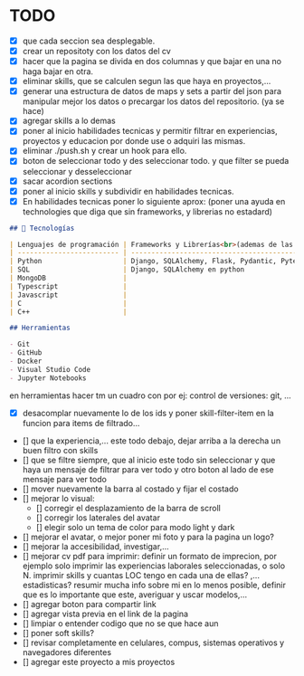 # TODO

- [x] que cada seccion sea desplegable.
- [x] crear un repositoty con los datos del cv
- [x] hacer que la pagina se divida en dos columnas y que bajar en una no haga bajar en otra.
- [x] eliminar skills, que se calculen segun las que haya en proyectos,...
- [x] generar una estructura de datos de maps y sets a partir del json para manipular mejor los datos o precargar los datos del repositorio. (ya se hace)
- [x] agregar skills a lo demas
- [x] poner al inicio habilidades tecnicas y permitir filtrar en experiencias, proyectos y educacion por donde use o adquiri las mismas.
- [x] eliminar ./push.sh y crear un hook para ello.
- [x] boton de seleccionar todo y des seleccionar todo. y que filter se pueda seleccionar y desseleccionar
- [x] sacar acordion sections
- [x] poner al inicio skills y subdividir en habilidades tecnicas.
- [x] En habilidades tecnicas poner lo siguiente aprox: (poner una ayuda en technologies que diga que sin frameworks, y librerias no estadard)

```markdown
## 🚀 Tecnologías

| Lenguajes de programación | Frameworks y Librerías<br>(ademas de las estandar)   |
| ------------------------- | ---------------------------------------------------- |
| Python                    | Django, SQLAlchemy, Flask, Pydantic, Pytest, FastAPI |
| SQL                       | Django, SQLAlchemy en python                         |
| MongoDB                   |                                                      |
| Typescript                |                                                      |
| Javascript                |                                                      |
| C                         |                                                      |
| C++                       |                                                      |

## Herramientas

- Git
- GitHub
- Docker
- Visual Studio Code
- Jupyter Notebooks
```

en herramientas hacer tm un cuadro con por ej:
control de versiones: git, ...

- [x] desacomplar nuevamente lo de los ids y poner skill-filter-item en la funcion para items de filtrado...
- [] que la experiencia,... este todo debajo, dejar arriba a la derecha un buen filtro con skills
- [] que se filtre siempre, que al inicio este todo sin seleccionar y que haya un mensaje de filtrar para ver todo y otro boton al lado de ese mensaje para ver todo
- [] mover nuevamente la barra al costado y fijar el costado
- [] mejorar lo visual:
  - [] corregir el desplazamiento de la barra de scroll
  - [] corregir los laterales del avatar
  - [] elegir solo un tema de color para modo light y dark
- [] mejorar el avatar, o mejor poner mi foto y para la pagina un logo?
- [] mejorar la accesibilidad, investigar,...
- [] mejorar cv pdf para imprimir: definir un formato de imprecion, por ejemplo solo imprimir las experiencias laborales seleccionadas, o solo N. imprimir skills y cuantas LOC tengo en cada una de ellas? ,... estadisticas? resumir mucha info sobre mi en lo menos posible, definir que es lo importante que este, averiguar y uscar modelos,...
- [] agregar boton para compartir link
- [] agregar vista previa en el link de la pagina
- [] limpiar o entender codigo que no se que hace aun
- [] poner soft skills?
- [] revisar completamente en celulares, compus, sistemas operativos y navegadores diferentes
- [] agregar este proyecto a mis proyectos
